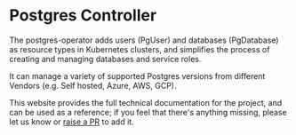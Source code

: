 # Postgres Controller

The postgres-operator adds users (PgUser) and databases (PgDatabase) as resource types in Kubernetes clusters, and simplifies the process of creating and managing databases and service roles.

It can manage a variety of supported Postgres versions from different Vendors (e.g. Self hosted, Azure, AWS, GCP).

This website provides the full technical documentation for the project, and can be used as a reference; 
if you feel that there's anything missing, please let us know or  [raise a PR](https://github.com/brose-ebike/postgres-operator/pulls) to add it.